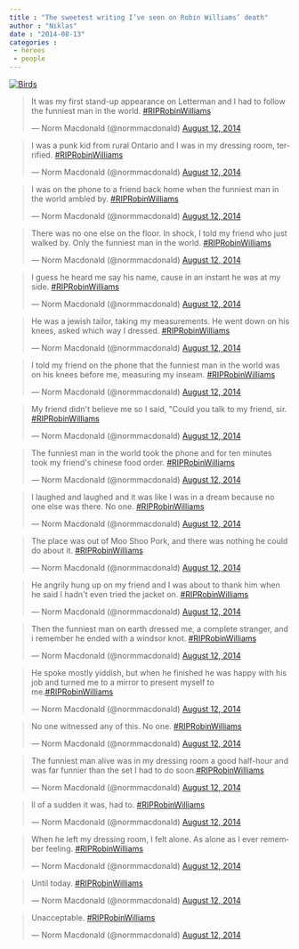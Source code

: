 ```yaml
---
title : "The sweetest writing I’ve seen on Robin Williams’ death"
author : "Niklas"
date : "2014-08-13"
categories : 
 - heroes
 - people
---
```


[![Birds](https://niklasblog.com/wp-content/5525947078_a9d60d9082_o.jpg)](https://www.flickr.com/photos/pivic/5525947078)

<blockquote class="twitter-tweet" lang="en"><p>It was my first stand-up appearance on Letterman and I had to follow the funniest man in the world. <a href="https://twitter.com/hashtag/RIPRobinWilliams?src=hash">#RIPRobinWilliams</a></p>— Norm Macdonald (@normmacdonald) <a href="https://twitter.com/normmacdonald/statuses/499104886403784704">August 12, 2014</a></blockquote>
<script async src="//platform.twitter.com/widgets.js" charset="utf-8"></script>

<blockquote class="twitter-tweet" lang="en"><p>I was a punk kid from rural Ontario and I was in my dressing room, terrified. <a href="https://twitter.com/hashtag/RIPRobinWilliams?src=hash">#RIPRobinWilliams</a></p>— Norm Macdonald (@normmacdonald) <a href="https://twitter.com/normmacdonald/statuses/499105235030138880">August 12, 2014</a></blockquote>
<script async src="//platform.twitter.com/widgets.js" charset="utf-8"></script>

<blockquote class="twitter-tweet" lang="en"><p>I was on the phone to a friend back home when the funniest man in the world ambled by. <a href="https://twitter.com/hashtag/RIPRobinWilliams?src=hash">#RIPRobinWilliams</a></p>— Norm Macdonald (@normmacdonald) <a href="https://twitter.com/normmacdonald/statuses/499105421307547648">August 12, 2014</a></blockquote>
<script async src="//platform.twitter.com/widgets.js" charset="utf-8"></script>

<blockquote class="twitter-tweet" lang="en"><p>There was no one else on the floor. In shock, I told my friend who just walked by. Only the funniest man in the world. <a href="https://twitter.com/hashtag/RIPRobinWilliams?src=hash">#RIPRobinWilliams</a></p>— Norm Macdonald (@normmacdonald) <a href="https://twitter.com/normmacdonald/statuses/499105746991054848">August 12, 2014</a></blockquote>
<script async src="//platform.twitter.com/widgets.js" charset="utf-8"></script>

<blockquote class="twitter-tweet" lang="en"><p>I guess he heard me say his name, cause in an instant he was at my side. <a href="https://twitter.com/hashtag/RIPRobinWilliams?src=hash">#RIPRobinWilliams</a></p>— Norm Macdonald (@normmacdonald) <a href="https://twitter.com/normmacdonald/statuses/499105912162754562">August 12, 2014</a></blockquote>
<script async src="//platform.twitter.com/widgets.js" charset="utf-8"></script>

<blockquote class="twitter-tweet" lang="en"><p>He was a jewish tailor, taking my measurements. He went down on his knees, asked which way I dressed. <a href="https://twitter.com/hashtag/RIPRobinWilliams?src=hash">#RIPRobinWilliams</a></p>— Norm Macdonald (@normmacdonald) <a href="https://twitter.com/normmacdonald/statuses/499106469912932352">August 12, 2014</a></blockquote>
<script async src="//platform.twitter.com/widgets.js" charset="utf-8"></script>

<blockquote class="twitter-tweet" lang="en"><p>I told my friend on the phone that the funniest man in the world was on his knees before me, measuring my inseam. <a href="https://twitter.com/hashtag/RIPRobinWilliams?src=hash">#RIPRobinWilliams</a></p>— Norm Macdonald (@normmacdonald) <a href="https://twitter.com/normmacdonald/statuses/499106803771133953">August 12, 2014</a></blockquote>
<script async src="//platform.twitter.com/widgets.js" charset="utf-8"></script>

<blockquote class="twitter-tweet" lang="en"><p>My friend didn't believe me so I said, "Could you talk to my friend, sir. <a href="https://twitter.com/hashtag/RIPRobinWilliams?src=hash">#RIPRobinWilliams</a></p>— Norm Macdonald (@normmacdonald) <a href="https://twitter.com/normmacdonald/statuses/499107007631089664">August 12, 2014</a></blockquote>
<script async src="//platform.twitter.com/widgets.js" charset="utf-8"></script>

<blockquote class="twitter-tweet" lang="en"><p>The funniest man in the world took the phone and for ten minutes took my friend's chinese food order. <a href="https://twitter.com/hashtag/RIPRobinWilliams?src=hash">#RIPRobinWilliams</a></p>— Norm Macdonald (@normmacdonald) <a href="https://twitter.com/normmacdonald/statuses/499107967191379968">August 12, 2014</a></blockquote>
<script async src="//platform.twitter.com/widgets.js" charset="utf-8"></script>

<blockquote class="twitter-tweet" lang="en"><p>I laughed and laughed and it was like I was in a dream because no one else was there. No one. <a href="https://twitter.com/hashtag/RIPRobinWilliams?src=hash">#RIPRobinWilliams</a></p>— Norm Macdonald (@normmacdonald) <a href="https://twitter.com/normmacdonald/statuses/499108303880716288">August 12, 2014</a></blockquote>
<script async src="//platform.twitter.com/widgets.js" charset="utf-8"></script>

<blockquote class="twitter-tweet" lang="en"><p>The place was out of Moo Shoo Pork, and there was nothing he could do about it. <a href="https://twitter.com/hashtag/RIPRobinWilliams?src=hash">#RIPRobinWilliams</a></p>— Norm Macdonald (@normmacdonald) <a href="https://twitter.com/normmacdonald/statuses/499108817771040768">August 12, 2014</a></blockquote>
<script async src="//platform.twitter.com/widgets.js" charset="utf-8"></script>

<blockquote class="twitter-tweet" lang="en"><p>He angrily hung up on my friend and I was about to thank him when he said I hadn't even tried the jacket on. <a href="https://twitter.com/hashtag/RIPRobinWilliams?src=hash">#RIPRobinWilliams</a></p>— Norm Macdonald (@normmacdonald) <a href="https://twitter.com/normmacdonald/statuses/499109201205927936">August 12, 2014</a></blockquote>
<script async src="//platform.twitter.com/widgets.js" charset="utf-8"></script>

<blockquote class="twitter-tweet" lang="en"><p>Then the funniest man on earth dressed me, a complete stranger, and i remember he ended with a windsor knot. <a href="https://twitter.com/hashtag/RIPRobinWilliams?src=hash">#RIPRobinWilliams</a></p>— Norm Macdonald (@normmacdonald) <a href="https://twitter.com/normmacdonald/statuses/499109507918614528">August 12, 2014</a></blockquote>
<script async src="//platform.twitter.com/widgets.js" charset="utf-8"></script>

<blockquote class="twitter-tweet" lang="en"><p>He spoke mostly yiddish, but when he finished he was happy with his job and turned me to a mirror to present myself to me.<a href="https://twitter.com/hashtag/RIPRobinWilliams?src=hash">#RIPRobinWilliams</a></p>— Norm Macdonald (@normmacdonald) <a href="https://twitter.com/normmacdonald/statuses/499109819588964353">August 12, 2014</a></blockquote>
<script async src="//platform.twitter.com/widgets.js" charset="utf-8"></script>

<blockquote class="twitter-tweet" lang="en"><p>No one witnessed any of this. No one. <a href="https://twitter.com/hashtag/RIPRobinWilliams?src=hash">#RIPRobinWilliams</a></p>— Norm Macdonald (@normmacdonald) <a href="https://twitter.com/normmacdonald/statuses/499110002687082496">August 12, 2014</a></blockquote>
<script async src="//platform.twitter.com/widgets.js" charset="utf-8"></script>

<blockquote class="twitter-tweet" lang="en"><p>The funniest man alive was in my dressing room a good half-hour and was far funnier than the set I had to do soon.<a href="https://twitter.com/hashtag/RIPRobinWilliams?src=hash">#RIPRobinWilliams</a></p>— Norm Macdonald (@normmacdonald) <a href="https://twitter.com/normmacdonald/statuses/499110436390723584">August 12, 2014</a></blockquote>
<script async src="//platform.twitter.com/widgets.js" charset="utf-8"></script>

<blockquote class="twitter-tweet" lang="en"><p>ll of a sudden it was, had to. <a href="https://twitter.com/hashtag/RIPRobinWilliams?src=hash">#RIPRobinWilliams</a></p>— Norm Macdonald (@normmacdonald) <a href="https://twitter.com/normmacdonald/statuses/499110527788793856">August 12, 2014</a></blockquote>
<script async src="//platform.twitter.com/widgets.js" charset="utf-8"></script>

<blockquote class="twitter-tweet" lang="en"><p>When he left my dressing room, I felt alone. As alone as I ever remember feeling. <a href="https://twitter.com/hashtag/RIPRobinWilliams?src=hash">#RIPRobinWilliams</a></p>— Norm Macdonald (@normmacdonald) <a href="https://twitter.com/normmacdonald/statuses/499111165876633600">August 12, 2014</a></blockquote>
<script async src="//platform.twitter.com/widgets.js" charset="utf-8"></script>

<blockquote class="twitter-tweet" lang="en"><p>Until today. <a href="https://twitter.com/hashtag/RIPRobinWilliams?src=hash">#RIPRobinWilliams</a></p>— Norm Macdonald (@normmacdonald) <a href="https://twitter.com/normmacdonald/statuses/499111240401027073">August 12, 2014</a></blockquote>
<script async src="//platform.twitter.com/widgets.js" charset="utf-8"></script>

<blockquote class="twitter-tweet" lang="en"><p>Unacceptable. <a href="https://twitter.com/hashtag/RIPRobinWilliams?src=hash">#RIPRobinWilliams</a></p>— Norm Macdonald (@normmacdonald) <a href="https://twitter.com/normmacdonald/statuses/499111445246664704">August 12, 2014</a></blockquote>
<script async src="//platform.twitter.com/widgets.js" charset="utf-8"></script>
